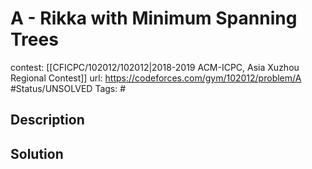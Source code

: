 # A - Rikka with Minimum Spanning Trees

contest: [[CFICPC/102012/102012|2018-2019 ACM-ICPC, Asia Xuzhou Regional Contest]]
url: https://codeforces.com/gym/102012/problem/A
#Status/UNSOLVED
Tags: #

## Description

## Solution

